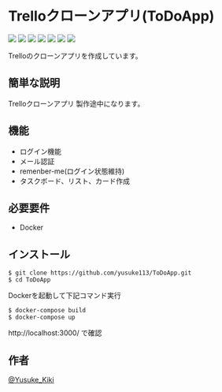 # Trelloクローンアプリ(ToDoApp)
<img src="https://img.shields.io/badge/-HTML5-333.svg?logo=html5&style=flat">
<img src="https://img.shields.io/badge/-CSS3-1572B6.svg?logo=css3&style=flat">
<img src="https://img.shields.io/badge/-Ruby-CC342D.svg?logo=ruby&style=flat">
<img src="https://img.shields.io/badge/Javascript-276DC3.svg?logo=javascript&style=flat">
<img src="https://img.shields.io/badge/-Ruby on Rails-CC0000.svg?logo=Ruby on Rails&style=flat">
<img src="https://img.shields.io/badge/-jQuery-0769AD.svg?logo=jquery&style=flat">
<img src="https://img.shields.io/badge/-Docker-EEE.svg?logo=docker&style=flat">

  Trelloのクローンアプリを作成しています。
 
## 簡単な説明
 
  Trelloクローンアプリ
  製作途中になります。

## 機能
 
- ログイン機能
- メール認証
- remenber-me(ログイン状態維持)
- タスクボード、リスト、カード作成
 
## 必要要件
 
- Docker
 
## インストール
 
```
$ git clone https://github.com/yusuke113/ToDoApp.git
$ cd ToDoApp
```
Dockerを起動して下記コマンド実行
```
$ docker-compose build
$ docker-compose up
```
http://localhost:3000/  で確認
 
## 作者
 
[@Yusuke_Kiki](https://twitter.com/Yusuke_Kiki)
